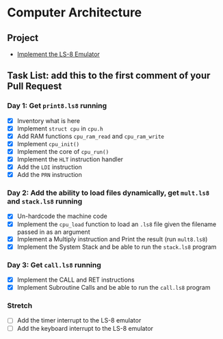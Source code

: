 # Computer Architecture

## Project

* [Implement the LS-8 Emulator](ls8/)

## Task List: add this to the first comment of your Pull Request

### Day 1: Get `print8.ls8` running
- [X] Inventory what is here
- [X] Implement `struct cpu` in `cpu.h`
- [X] Add RAM functions `cpu_ram_read` and `cpu_ram_write`
- [X] Implement `cpu_init()`
- [X] Implement the core of `cpu_run()`
- [X] Implement the `HLT` instruction handler
- [X] Add the `LDI` instruction
- [X] Add the `PRN` instruction

### Day 2: Add the ability to load files dynamically, get `mult.ls8` and `stack.ls8` running
- [X] Un-hardcode the machine code
- [X] Implement the `cpu_load` function to load an `.ls8` file given the filename passed in as an argument
- [X] Implement a Multiply instruction and Print the result (run `mult8.ls8`)
- [X] Implement the System Stack and be able to run the `stack.ls8` program

### Day 3: Get `call.ls8` running
- [X] Implement the CALL and RET instructions
- [X] Implement Subroutine Calls and be able to run the `call.ls8` program

### Stretch
- [ ] Add the timer interrupt to the LS-8 emulator
- [ ] Add the keyboard interrupt to the LS-8 emulator
